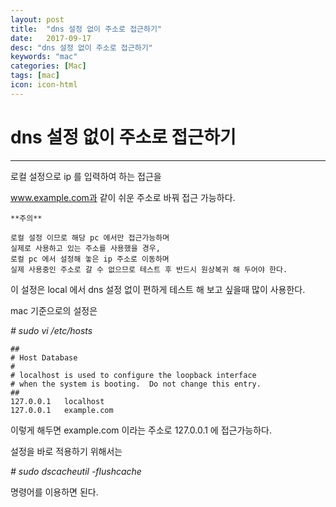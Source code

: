 ```yaml
---
layout: post
title:  "dns 설정 없이 주소로 접근하기"
date:   2017-09-17
desc: "dns 설정 없이 주소로 접근하기"
keywords: "mac"
categories: [Mac]
tags: [mac]
icon: icon-html
---
```


**dns 설정 없이 주소로 접근하기**
===========================

---

로컬 설정으로 ip 를 입력하여 하는 접근을

www.example.com과 같이 쉬운 주소로 바꿔 접근 가능하다.

```
**주의**

로컬 설정 이므로 해당 pc 에서만 접근가능하며
실제로 사용하고 있는 주소를 사용했을 경우, 
로컬 pc 에서 설정해 놓은 ip 주소로 이동하며
실제 사용중인 주소로 갈 수 없으므로 테스트 후 반드시 원상복귀 해 두어야 한다.
```

이 설정은 local 에서 dns 설정 없이 편하게 테스트 해 보고 싶을때 많이 사용한다.

mac 기준으로의 설정은

*# sudo vi /etc/hosts*

```
##
# Host Database
#
# localhost is used to configure the loopback interface
# when the system is booting.  Do not change this entry.
##
127.0.0.1 	localhost
127.0.0.1	example.com
```

이렇게 해두면 example.com 이라는 주소로 127.0.0.1 에 접근가능하다.

설정을 바로 적용하기 위해서는 

*# sudo dscacheutil -flushcache*

명령어를 이용하면 된다.



